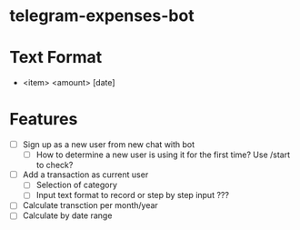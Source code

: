 # telegram-expenses-bot

# Text Format
- \<item\> \<amount\> [date]

# Features
- [ ] Sign up as a new user from new chat with bot
    - [ ] How to determine a new user is using it for the first time? Use /start to check?
- [ ] Add a transaction as current user
    - [ ] Selection of category 
    - [ ] Input text format to record or step by step input ???
- [ ] Calculate transction per month/year
- [ ] Calculate by date range